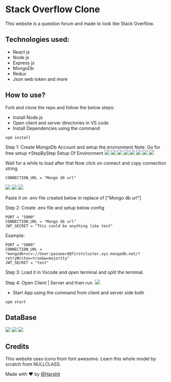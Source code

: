 # Stack Overflow Clone

This website is a question forum and made to look like Stack Overflow.

## Technologies used:

- React js
- Node js
- Express js
- MongoDb
- Redux
- Json web token and more

## How to use?

Fork and clone the repo and follow the below steps:

- Install Node.js
- Open client and server directories in VS code
- Install Dependencies using the command

```
npm install
```

Step 1:
Create MongoDb Account and setup the environment
    Note: Go for free setup
*StepByStep Setup Of Environment
<img src="https://github.com/Harshitjoc/StackOverflow-Clone/blob/main/Screenshots/3.png">
<img src="https://github.com/Harshitjoc/StackOverflow-Clone/blob/main/Screenshots/4.png">
<img src="https://github.com/Harshitjoc/StackOverflow-Clone/blob/main/Screenshots/5.png">
<img src="https://github.com/Harshitjoc/StackOverflow-Clone/blob/main/Screenshots/6.png">
<img src="https://github.com/Harshitjoc/StackOverflow-Clone/blob/main/Screenshots/7.png">
<img src="https://github.com/Harshitjoc/StackOverflow-Clone/blob/main/Screenshots/8.png">
<img src="https://github.com/Harshitjoc/StackOverflow-Clone/blob/main/Screenshots/9.png">
<img src="https://github.com/Harshitjoc/StackOverflow-Clone/blob/main/Screenshots/10.png">

Wait for a while to load after that Now click on connect and copy connection string

```
CONNECTION_URL = "Mongo db url"
```

<img src="https://github.com/Harshitjoc/StackOverflow-Clone/blob/main/Screenshots/11.png">
<img src="https://github.com/Harshitjoc/StackOverflow-Clone/blob/main/Screenshots/12.png">
<img src="https://github.com/Harshitjoc/StackOverflow-Clone/blob/main/Screenshots/13.png">


Paste it on .env file created below in replace of ["Mongo db url"]

Step 2:
Create .env file and setup below config

```
PORT = "5000"
CONNECTION_URL = "Mongo db url"
JWT_SECRET = "This could be anything like test"
```

Example:
```
PORT = "5000"
CONNECTION_URL = "mongodb+srv://User:password@firstcluster.xyz.mongodb.net/?retryWrites=true&w=majority"
JWT_SECRET = "test"
```

Step 3:
Load it in Vscode and open terminal and split the terminal.

Step 4:
Open Client | Server and then run.
<img src="https://github.com/Harshitjoc/StackOverflow-Clone/blob/main/Screenshots/2.png">

- Start App using the command from client and server side both

```
npm start
```

## DataBase
<img src="https://github.com/Harshitjoc/StackOverflow-Clone/blob/main/Screenshots/14.png">
<img src="https://github.com/Harshitjoc/StackOverflow-Clone/blob/main/Screenshots/15.png">
<img src="https://github.com/Harshitjoc/StackOverflow-Clone/blob/main/Screenshots/16.png">


## Credits

This website uses icons from font awesome.
Learn this whole model by scratch from NULLCLASS.

Made with ❤️ by [@Harshit](https://www.linkedin.com/in/harshitjoc/)
